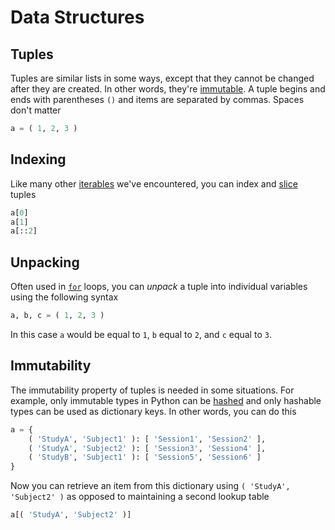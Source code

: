 # Data Structures

## Tuples

Tuples are similar lists in some ways, except that they cannot be changed after 
they are created. In other words, they're 
[immutable](https://en.wikipedia.org/wiki/Immutable_object).
A tuple begins and ends with parentheses `()` and items are separated by 
commas. Spaces don't matter

```python
a = ( 1, 2, 3 )
```

## Indexing

Like many other 
[iterables](https://docs.python.org/3/glossary.html#term-iterable)
we've encountered, you can index and
[slice](https://docs.python.org/3/library/functions.html#slice)
tuples

```python
a[0]
a[1]
a[::2]
```

## Unpacking

Often used in
[`for`](/for)
loops, you can _unpack_ a tuple into individual variables using the following 
syntax

```python
a, b, c = ( 1, 2, 3 )
```

In this case `a` would be equal to `1`, `b` equal to `2`, and `c` equal to `3`.

## Immutability

The immutability property of tuples is needed in some situations. For example, 
only immutable types in Python can be 
[hashed](https://en.wikipedia.org/wiki/Hash_function) 
and only hashable types can be used as dictionary keys. In other words, you can 
do this

```python
a = {
    ( 'StudyA', 'Subject1' ): [ 'Session1', 'Session2' ],
    ( 'StudyA', 'Subject2' ): [ 'Session3', 'Session4' ],
    ( 'StudyB', 'Subject1' ): [ 'Session5', 'Session6' ]
}
```

Now you can retrieve an item from this dictionary using `( 'StudyA', 'Subject2' )` 
as opposed to maintaining a second lookup table

```python
a[( 'StudyA', 'Subject2' )]
```

